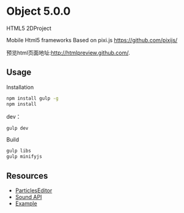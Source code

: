 # Object  5.0.0
HTML5 2DProject 

Mobile Html5 frameworks
Based on pixi.js https://github.com/pixijs/

预览html页面地址:http://htmlpreview.github.com/. 


## Usage

Installation

```bash
npm install gulp -g
npm install 
```

dev：
```bash
gulp dev
```

Build
```bash
gulp libs
gulp minifyjs
```


## Resources
* [ParticlesEditor](http://pixijs.github.io/pixi-particles-editor)
* [Sound API](https://github.com/pixijs/pixi-sound)
* [Example](http://watertian.github.io/Object/)
